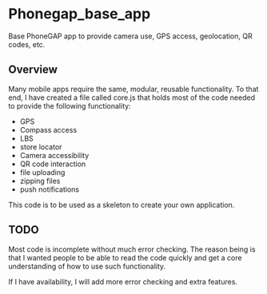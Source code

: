 # Phonegap_base_app
Base PhoneGAP app to provide camera use, GPS access, geolocation, QR codes, etc.

## Overview
Many mobile apps require the same, modular, reusable functionality.  To that end, I have created a file called core.js that holds most of the code needed to provide the following functionality:
* GPS
* Compass access
* LBS
* store locator
* Camera accessibility
* QR code interaction
* file uploading
* zipping files
* push notifications

This code is to be used as a skeleton to create your own application.

## TODO
Most code is incomplete without much error checking.  The reason being is that I wanted people to be able to read the code quickly and get a core understanding of how to use such functionality.

If I have availability, I will add more error checking and extra features.
